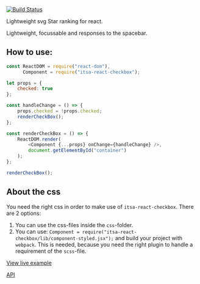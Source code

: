 [![Build Status](https://travis-ci.org/ItsAsbreuk/COMPONENT_NAME.svg?branch=master)](https://travis-ci.org/ItsAsbreuk/COMPONENT_NAME)

Lightweight svg Star ranking for react.

Lightweight, focussable and responses to the spacebar.

## How to use:

```js
const ReactDOM = require("react-dom"),
      Component = require("itsa-react-checkbox");

let props = {
    checked: true
};

const handleChange = () => {
    props.checked = !props.checked;
    renderCheckBox();
};

const renderCheckBox = () => {
    ReactDOM.render(
        <Component {...props} onChange={handleChange} />,
        document.getElementById("container")
    );
};

renderCheckBox();
```

## About the css

You need the right css in order to make use of `itsa-react-checkbox`. There are 2 options:

1. You can use the css-files inside the `css`-folder.
2. You can use: `Component = require("itsa-react-checkbox/lib/component-styled.jsx");` and build your project with `webpack`. This is needed, because you need the right plugin to handle a requirement of the `scss`-file.


[View live example](http://projects.itsasbreuk.nl/react-components/COMPONENT_NAME_WITHOUT_REACT/component.html)

[API](http://projects.itsasbreuk.nl/react-components/itsa-checkbox/api/)